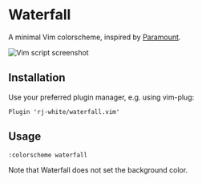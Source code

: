 # Waterfall

A minimal Vim colorscheme, inspired by [Paramount].

![Vim script screenshot](https://i.imgur.com/AXb4p3V.png)

## Installation

Use your preferred plugin manager, e.g. using vim-plug:

    Plugin 'rj-white/waterfall.vim'

## Usage

    :colorscheme waterfall

Note that Waterfall does not set the background color.

[Paramount]: https://github.com/owickstrom/vim-colors-paramount
